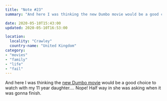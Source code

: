 ```yaml
---
title: "Note #23"
summary: "And here I was thinking the new Dumbo movie would be a good choice to watch with my 11 year daughter. "

date: 2020-05-10T15:43:00
updated: 2020-05-10T16:53:00

location:
  locality: "Crawley"
  country-name: "United Kingdom"
category:
- "movies"
- "family"
- "life"
- "fail"
---
```


And here I was thinking the [new Dumbo movie][1] would be a good choice to watch with my 11 year daughter&hellip;. Nope! Half way in she was asking when it was gonna finish.

[1]: https://www.imdb.com/title/tt3861390/
